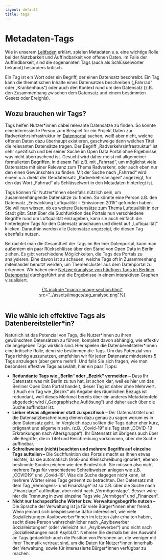 ```yaml
---
layout: default
title: tags
---
```


# Metadaten-Tags

Wie in unserem [Leitfaden](metadaten.html) erklärt, spielen Metadaten u.a. eine wichtige Rolle bei der Nutzbarkeit und Auffindbarkeit von offenen Daten. Im Falle der Auffindbarkeit, sind die sogenannten Tags (auch als Schlüsselwörter bekannt) besonders kritisch.

Ein Tag ist ein Wort oder ein Begriff, der einen Datensatz beschreibt. Ein Tag kann die thematischen Inhalte eines Datensatzes beschreiben („Fahrrad“ oder „Krankenhaus“) oder auch den Kontext rund um den Datensatz (z.B. den Zusammenhang zwischen dem Datensatz und einem bestimmten Gesetz oder Ereignis).

## Wozu brauchen wir Tags?

Tags helfen Nutzer\*innen dabei relevante Datensätze zu finden. So könnte eine interessierte Person zum Beispiel für ein Projekt Daten zur Radverkehrsinfrastruktur im [Datenportal](https://daten.berlin.de) suchen, weiß aber nicht, welche offenen Daten dazu überhaupt existieren, geschweige denn welchen Titel die relevanten Datensätze tragen. Der Begriff „Radverkehrsinfrastruktur“ ist sehr spezifisch und bei seiner Suche im Open Data Portal ohne Ergebnisse, was nicht überraschend ist. Gesucht wird daher meist mit allgemeiner formulierten Begriffen, in diesem Fall z.B. mit „Fahrrad“, um möglichst viele Datensätze mit einer Relevanz zum Thema Radverkehr, oder auch eben nur den einen Gewünschten zu finden. Mit der Suche nach „Fahrrad“ wird einem u.a. direkt der Geodatensatz „Radverkehrsanlagen“ angezeigt, für den das Wort „Fahrrad“ als Schlüsselwort in den Metadaten hinterlegt ist. 

Tags können für Nutzer\*innen ebenfalls nützlich sein, um zusammenhängende Datensätze zu finden. So könnte eine Person z.B. den Datensatz „Entwicklung Luftqualität – Emissionen 2015“ gefunden haben. Sie will nun wissen, ob es weitere Datensätze zum Thema Luftqualität in der Stadt gibt. Statt über die Suchfunktion des Portals nun verschiedene Begriffe rund um Luftqualität einzugeben, kann sie auch einfach die hinterlegten Tags für den Datensatz anschauen und direkt auf „Luftqualität“ klicken. Daraufhin werden alle Datensätze angezeigt, die diesen Tag ebenfalls nutzen. 

Betrachtet man die Gesamtheit der Tags im Berliner Datenportal, kann man außerdem ein paar Rückschlüsse über den Stand von Open Data in Berlin ziehen. Es gibt verschiedene Möglichkeiten, die Tags des Portals zu analysieren. Eine davon ist zu schauen, welche Tags oft in Zusammenhang miteinander benutzt werden, um Themencluster aus dem Datenportal zu erkennen. Wir haben eine [Netzwerkanalyse von häufigen Tags im Berliner Datenportal](../projekte/tag_analyse/) durchgeführt und die Ergebnisse in einem interaktiven Graphen visualisiert. 

<center><a href="../projekte/tag_analyse/">{% include "macro-image-section.html" src="../assets/images/tag_analyse.png"%}</a></center>
<br>

## Wie wähle ich effektive Tags als Datenbereitsteller\*in?

Natürlich ist das Potenzial von Tags, die Nutzer\*innen zu ihren gewünschten Datensätzen zu führen, komplett davon abhängig, wie effektiv die angegeben Tags wirklich sind. Hier spielen die Datenbereitsteller\*innen eine kritische Rolle, denn sie bestimmen die Tags. Um das Potenzial von Tags richtig auszunutzen, empfehlen wir für jeden Datensatz mindestens 5 Tags anzulegen (aber gerne mehr!). Und falls Sie sich fragen, wie man besonders effektive Tags auswählt, hier ein paar Tipps:

-	**Redundante Tags wie „Berlin“ oder „Bezirk" vermeiden –** Dass Ihr Datensatz was mit Berlin zu tun hat, ist schon klar, weil es hier um das Berliner Open Data Portal handelt, dieser Tag ist daher ohne Mehrwert. :) Auch ein Tag wie „Bezirk“ als Angabe des räumlichen Bezugs ist redundant, weil dieses Merkmal bereits über ein anderes Metadatenfeld abgedeckt wird („Geographische Auflösung“) und daher auch über die Suche auffindbar ist.
-	**Lieber etwas allgemeiner statt zu spezifisch –** Der Datensatztitel und die Datensatzbeschreibung dienen dazu genau zu sagen worum es in dem Datensatz geht. Im Vergleich dazu sollten die Tags daher eher kurz, prägnant und allgemein sein. (z.B. „Covid-19“ als Tag statt „COVID-19 Erkrankungen nach Altersgruppe“). Ihr Datensatz ist übrigens auch über alle Begriffe, die in Titel und Beschreibung vorkommen, über die Suche auffindbar.
-	**Schreibweisen (nicht) beachten und mehrere Begriffe auf einzelne Tags aufteilen –** Die Suchfunktion des Portals macht es Ihnen etwas leichter, da sie automatisch Groß-und Kleinschreibung ignoriert, ebenso bestimmte Sonderzeichen wie den Bindestrich. Sie müssen also nicht mehrere Tags für verschiedene Schreibweisen anlegen wie z.B. „COVID19“ und „Covid-19“. Was die Suche dagegen nicht kann, ist mehrere Wörter eines Tags getrennt zu betrachten. Der Datensatz mit dem Tag „Vermögens- und Finanzlage“ ist so z.B. über die Suche nach „Finanzlage“ auffindbar, aber nicht nach „Vermögenslage“. Besser wäre hier die Trennung in zwei einzelne Tags wie „Vermögen“ und „Finanzen“.
-	**Nicht nur fachspezifische Wörter bzw. Verwaltungsbegriffe nutzen –** Die Sprache der Verwaltung ist ja für viele Bürger\*innen eher fremd. Wenn jemand sich beispielsweise dafür interessiert, wie viele Sozialleistungen Asylbewerber\*innen im letzten Jahr erhalten haben, sucht diese Person wahrscheinlicher nach „Asylbewerber Sozialleistungen“ (oder vielleicht nur „Asylbewerber“) und nicht nach „Sozialleistungen nach AsylbLG“. Nehmen Sie deshalb bei der Auswahl an Tags gedanklich auch die Position von Personen an, die weniger mit Ihrer Thematik vertraut sind, um die Daten für Nutzer\*innen innerhalb der Verwaltung, sowie für interessierte Bürger*innen verfügbar zu machen.




